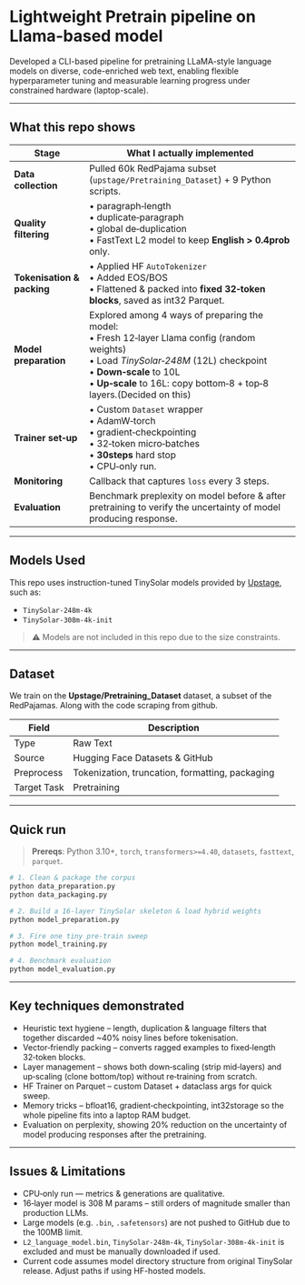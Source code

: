 # Lightweight Pretrain pipeline on Llama-based model  
Developed a CLI-based pipeline for pretraining LLaMA-style language models on diverse, code-enriched web text, enabling flexible hyperparameter tuning and measurable learning progress under constrained hardware (laptop-scale).

---

## What this repo shows

| Stage                      | What I actually implemented                                                                                                                                                                                                                      |
|----------------------------|--------------------------------------------------------------------------------------------------------------------------------------------------------------------------------------------------------------------------------------------------|
| **Data collection**        | Pulled 60k RedPajama subset (`upstage/Pretraining_Dataset`) + 9 Python scripts.                                                                                                                                                                  |
| **Quality filtering**      | • paragraph‑length<br>• duplicate‑paragraph<br>• global de‑duplication<br>• FastText L2 model to keep **English > 0.4prob** only.                                                                                                                |
| **Tokenisation & packing** | • Applied HF `AutoTokenizer`<br>• Added EOS/BOS<br>• Flattened & packed into **fixed 32‑token blocks**, saved as int32 Parquet.                                                                                                                  |
| **Model preparation**      | Explored among 4 ways of preparing the model: <br>• Fresh 12‑layer Llama config (random weights)<br>• Load *TinySolar‑248M* (12L) checkpoint<br>• **Down‑scale** to 10L<br>• **Up‑scale** to 16L: copy bottom‑8 + top‑8 layers.(Decided on this) |
| **Trainer set‑up**         | • Custom `Dataset` wrapper<br>• AdamW‑torch<br>• gradient‑checkpointing<br>• 32‑token micro‑batches<br>• **30steps** hard stop<br>• CPU‑only run.                                                                                                |
| **Monitoring**             | Callback that captures `loss` every 3 steps.                                                                                                                                                                                                     |
| **Evaluation**             | Benchmark preplexity on model before & after pretraining to verify the uncertainty of model producing response.                                                                                                                                  |

---

## Models Used

This repo uses instruction-tuned TinySolar models provided by [Upstage](https://github.com/upstage-open/solartts), such as:

- `TinySolar-248m-4k`
- `TinySolar-308m-4k-init`

> ⚠️ Models are not included in this repo due to the size constraints.  

---

## Dataset

We train on the **Upstage/Pretraining_Dataset** dataset, a subset of the RedPajamas. Along with the code scraping from github.

| Field       | Description                                     |
|-------------|-------------------------------------------------|
| Type        | Raw Text                       |
| Source      | Hugging Face Datasets & GitHub                  |
| Preprocess  | Tokenization, truncation, formatting, packaging |
| Target Task | Pretraining                                     |

---

## Quick run

> **Prereqs**: Python 3.10+, `torch`, `transformers>=4.40`, `datasets`, `fasttext`, `parquet`.

```bash
# 1. Clean & package the corpus
python data_preparation.py
python data_packaging.py

# 2. Build a 16‑layer TinySolar skeleton & load hybrid weights
python model_preparation.py      

# 3. Fire one tiny pre‑train sweep
python model_training.py      

# 4. Benchmark evaluation
python model_evaluation.py
```

---

## Key techniques demonstrated
- Heuristic text hygiene – length, duplication & language filters that together discarded ~40% noisy lines before tokenisation.
- Vector‑friendly packing – converts ragged examples to fixed‑length 32‑token blocks.
- Layer management – shows both down‑scaling (strip mid‑layers) and up‑scaling (clone bottom/top) without re‑training from scratch.
- HF Trainer on Parquet – custom Dataset + dataclass args for quick sweep.
- Memory tricks – bfloat16, gradient‑checkpointing, int32storage so the whole pipeline fits into a laptop RAM budget.
- Evaluation on perplexity, showing 20% reduction on the uncertainty of model producing responses after the pretraining.
---

## Issues & Limitations
- CPU‑only run — metrics & generations are qualitative.
- 16‑layer model is 308 M params – still orders of magnitude smaller than production LLMs.
- Large models (e.g. `.bin`, `.safetensors`) are not pushed to GitHub due to the 100MB limit.
- `L2_language_model.bin`, `TinySolar-248m-4k`, `TinySolar-308m-4k-init` is excluded and must be manually downloaded if used.
- Current code assumes model directory structure from original TinySolar release. Adjust paths if using HF-hosted models.

